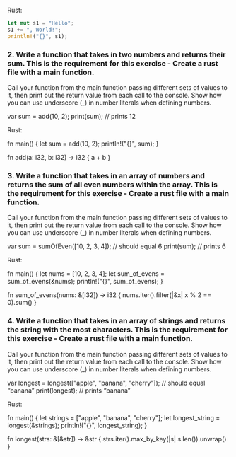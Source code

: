 Rust:
```rust
let mut s1 = "Hello";
s1 += ", World!";
println!("{}", s1);
```

### 2. Write a function that takes in two numbers and returns their sum. This is the requirement for this exercise - Create a rust file with a main function.
Call your function from the main function passing different sets of values to it, then print out the return value from each call to the console.
Show how you can use underscore (_) in number literals when defining numbers.

var sum = add(10, 2);
print(sum); // prints 12

Rust:

fn main() {
    let sum = add(10, 2);
    println!("{}", sum);
}

fn add(a: i32, b: i32) -> i32 {
    a + b
}


### 3. Write a function that takes in an array of numbers and returns the sum of all even numbers within the array. This is the requirement for this exercise - Create a rust file with a main function.
Call your function from the main function passing different sets of values to it, then print out the return value from each call to the console.
Show how you can use underscore (_) in number literals when defining numbers.

var sum = sumOfEven([10, 2, 3, 4]); // should equal 6
print(sum); // prints 6

Rust:

fn main() {
    let nums = [10, 2, 3, 4];
    let sum_of_evens = sum_of_evens(&nums);
    println!("{}", sum_of_evens);
}

fn sum_of_evens(nums: &[i32]) -> i32 {
    nums.iter().filter(|&x| x % 2 == 0).sum()
}


### 4. Write a function that takes in an array of strings and returns the string with the most characters. This is the requirement for this exercise - Create a rust file with a main function.
Call your function from the main function passing different sets of values to it, then print out the return value from each call to the console.
Show how you can use underscore (_) in number literals when defining numbers.

var longest = longest(["apple", "banana", "cherry"]); // should equal “banana”
print(longest); // prints “banana”

Rust:

fn main() {
    let strings = ["apple", "banana", "cherry"];
    let longest_string = longest(&strings);
    println!("{}", longest_string);
}

fn longest(strs: &[&str]) -> &str {
    strs.iter().max_by_key(|s| s.len()).unwrap()
}

